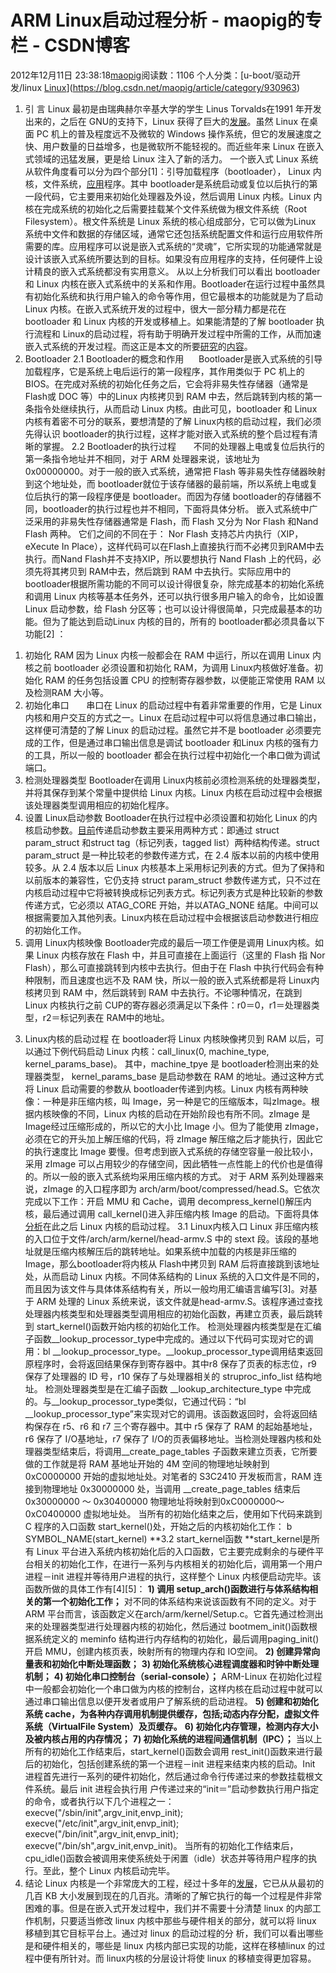 # ARM Linux启动过程分析 - maopig的专栏 - CSDN博客
2012年12月11日 23:38:18[maopig](https://me.csdn.net/maopig)阅读数：1106
个人分类：[u-boot/驱动开发/linux																[Linux](https://blog.csdn.net/maopig/article/category/850267)](https://blog.csdn.net/maopig/article/category/930963)
1. 引 言 
Linux 最初是由瑞典赫尔辛基大学的学生 Linus Torvalds在1991 年开发出来的，之后在 GNU的支持下，Linux 获得了巨大的[发展](http://www.studa.net/fazhan/)。虽然 Linux 在桌面 PC 机上的普及程度远不及微软的 Windows 操作系统，但它的发展速度之快、用户数量的日益增多，也是微软所不能轻视的。而近些年来 Linux 在嵌入式领域的迅猛发展，更是给 Linux
 注入了新的活力。 
一个嵌入式 Linux 系统从软件角度看可以分为四个部分[1]：引导加载程序（bootloader）， 
Linux 内核，文件系统，[应用](http://soft.studa.com/)程序。其中 bootloader是系统启动或复位以后执行的第一段代码，它主要用来初始化处理器及外设，然后调用 Linux 内核。Linux 内核在完成系统的初始化之后需要挂载某个文件系统做为根文件系统（Root
 Filesystem）。根文件系统是 Linux 系统的核心组成部分，它可以做为Linux 系统中文件和数据的存储区域，通常它还包括系统配置文件和运行应用软件所需要的库。应用程序可以说是嵌入式系统的“灵魂”，它所实现的功能通常就是设计该嵌入式系统所要达到的目标。如果没有应用程序的支持，任何硬件上设计精良的嵌入式系统都没有实用意义。
从以上分析我们可以看出 bootloader 和 Linux 内核在嵌入式系统中的关系和作用。Bootloader在运行过程中虽然具有初始化系统和执行用户输入的命令等作用，但它最根本的功能就是为了启动 Linux 内核。在嵌入式系统开发的过程中，很大一部分精力都是花在bootloader 和 Linux 内核的开发或移植上。如果能清楚的了解 bootloader 执行流程和 Linux的启动过程，将有助于明确开发过程中所需的工作，从而加速嵌入式系统的开发过程。而这正是本文的所要[研究](http://bbs.studa.com/)的[内容](http://abroad.studa.com/)。
2. Bootloader 
2.1 Bootloader的概念和作用
     Bootloader是嵌入式系统的引导加载程序，它是系统上电后运行的第一段程序，其作用类似于 PC 机上的 BIOS。在完成对系统的初始化任务之后，它会将非易失性存储器（通常是 Flash或 DOC 等）中的Linux 内核拷贝到 RAM 中去，然后跳转到内核的第一条指令处继续执行，从而启动 Linux 内核。由此可见，bootloader 和 Linux 内核有着密不可分的联系，要想清楚的了解 Linux内核的启动过程，我们必须先得认识 bootloader的执行过程，这样才能对嵌入式系统的整个启过程有清晰的掌握。
2.2 Bootloader的执行过程
      不同的处理器上电或复位后执行的第一条指令地址并不相同，对于 ARM 处理器来说，该地址为 0x00000000。对于一般的嵌入式系统，通常把 Flash 等非易失性存储器映射到这个地址处，而 bootloader就位于该存储器的最前端，所以系统上电或复位后执行的第一段程序便是 bootloader。而因为存储 bootloader的存储器不同，bootloader的执行过程也并不相同，下面将具体分析。
嵌入式系统中广泛采用的非易失性存储器通常是 Flash，而 Flash 又分为 Nor Flash 和Nand Flash 两种。 它们之间的不同在于： Nor Flash 支持芯片内执行（XIP， eXecute In Place），这样代码可以在Flash上直接执行而不必拷贝到RAM中去执行。而Nand Flash并不支持XIP，所以要想执行 Nand Flash 上的代码，必须先将其拷贝到 RAM中去，然后跳到 RAM 中去执行。实际应用中的 bootloader根据所需功能的不同可以设计得很复杂，除完成基本的初始化系统和调用
 Linux 内核等基本任务外，还可以执行很多用户输入的命令，比如设置 Linux 启动参数，给 Flash 分区等；也可以设计得很简单，只完成最基本的功能。但为了能达到启动Linux 内核的目的，所有的 bootloader都必须具备以下功能[2] ：
1) 初始化 RAM 
因为 Linux 内核一般都会在 RAM 中运行，所以在调用 Linux 内核之前 bootloader 必须设置和初始化 RAM，为调用 Linux内核做好准备。初始化 RAM 的任务包括设置 CPU 的控制寄存器参数，以便能正常使用 RAM 以及检测RAM 大小等。
2) 初始化串口
      串口在 Linux 的启动过程中有着非常重要的作用，它是 Linux内核和用户交互的方式之一。Linux 在启动过程中可以将信息通过串口输出，这样便可清楚的了解 Linux 的启动过程。虽然它并不是 bootloader 必须要完成的工作，但是通过串口输出信息是调试 bootloader 和Linux 内核的强有力的工具，所以一般的 bootloader 都会在执行过程中初始化一个串口做为调试端口。
3) 检测处理器类型 
Bootloader在调用 Linux内核前必须检测系统的处理器类型，并将其保存到某个常量中提供给 Linux 内核。Linux 内核在启动过程中会根据该处理器类型调用相应的初始化程序。
4) 设置 Linux启动参数 
Bootloader在执行过程中必须设置和初始化 Linux 的内核启动参数。[目前](http://mind.studa.com/)传递启动参数主要采用两种方式：即通过 struct param_struct 和struct tag（标记列表，tagged list）两种结构传递。struct param_struct 是一种比较老的参数传递方式，在 2.4 版本以前的内核中使用较多。从 2.4 版本以后 Linux
 内核基本上采用标记列表的方式。但为了保持和以前版本的兼容性，它仍支持 struct param_struct 参数传递方式，只不过在内核启动过程中它将被转换成标记列表方式。标记列表方式是种比较新的参数传递方式，它必须以 ATAG_CORE 开始，并以ATAG_NONE 结尾。中间可以根据需要加入其他列表。Linux内核在启动过程中会根据该启动参数进行相应的初始化工作。
5) 调用 Linux内核映像 
Bootloader完成的最后一项工作便是调用 Linux内核。如果 Linux 内核存放在 Flash 中，并且可直接在上面运行（这里的 Flash 指 Nor Flash），那么可直接跳转到内核中去执行。但由于在 Flash 中执行代码会有种种限制，而且速度也远不及 RAM 快，所以一般的嵌入式系统都是将 Linux内核拷贝到 RAM 中，然后跳转到 RAM 中去执行。不论哪种情况，在跳到 Linux 内核执行之前 CUP的寄存器必须满足以下条件：r0＝0，r1＝处理器类型，r2＝标记列表在 RAM中的地址。
3. Linux内核的启动过程 
在 bootloader将 Linux 内核映像拷贝到 RAM 以后，可以通过下例代码启动 Linux 内核：call_linux(0, machine_type, kernel_params_base)。
其中，machine_tpye 是 bootloader检测出来的处理器类型， kernel_params_base 是启动参数在 RAM 的地址。通过这种方式将 Linux 启动需要的参数从 bootloader传递到内核。Linux 内核有两种映像：一种是非压缩内核，叫 Image，另一种是它的压缩版本，叫zImage。根据内核映像的不同，Linux 内核的启动在开始阶段也有所不同。zImage 是 Image经过压缩形成的，所以它的大小比 Image 小。但为了能使用 zImage，必须在它的开头加上解压缩的代码，将
 zImage 解压缩之后才能执行，因此它的执行速度比 Image 要慢。但考虑到嵌入式系统的存储空容量一般比较小，采用 zImage 可以占用较少的存储空间，因此牺牲一点性能上的代价也是值得的。所以一般的嵌入式系统均采用压缩内核的方式。
对于 ARM 系列处理器来说，zImage 的入口程序即为 arch/arm/boot/compressed/head.S。它依次完成以下工作：开启 MMU 和 Cache，调用 decompress_kernel()解压内核，最后通过调用 call_kernel()进入非压缩内核 Image 的启动。下面将具体[分析](http://www.studa.net/)在此之后 Linux 内核的启动过程。
3.1 Linux内核入口 
Linux 非压缩内核的入口位于文件/arch/arm/kernel/head-armv.S 中的 stext 段。该段的基地址就是压缩内核解压后的跳转地址。如果系统中加载的内核是非压缩的 Image，那么bootloader将内核从 Flash中拷贝到 RAM 后将直接跳到该地址处，从而启动 Linux 内核。不同体系结构的 Linux 系统的入口文件是不同的，而且因为该文件与具体体系结构有关，所以一般均用汇编语言编写[3]。对基于 ARM 处理的 Linux 系统来说，该文件就是head-armv.S。该程序通过查找处理器内核类型和处理器类型调用相应的初始化函数，再建立页表，最后跳转到
 start_kernel()函数开始内核的初始化工作。 
检测处理器内核类型是在汇编子函数__lookup_processor_type中完成的。通过以下代码可实现对它的调用：bl __lookup_processor_type。__lookup_processor_type调用结束返回原程序时，会将返回结果保存到寄存器中。其中r8 保存了页表的标志位，r9 保存了处理器的 ID 号，r10 保存了与处理器相关的 struproc_info_list 结构地址。
检测处理器类型是在汇编子函数 __lookup_architecture_type 中完成的。与__lookup_processor_type类似，它通过代码：“bl __lookup_processor_type”来实现对它的调用。该函数返回时，会将返回结构保存在 r5、r6 和 r7 三个寄存器中。其中 r5 保存了 RAM 的起始基地址，r6 保存了 I/O基地址，r7 保存了 I/O的页表偏移地址。当检测处理器内核和处理器类型结束后，将调用__create_page_tables 子函数来建立页表，它所要做的工作就是将
 RAM 基地址开始的 4M 空间的物理地址映射到 0xC0000000 开始的虚拟地址处。对笔者的 S3C2410 开发板而言，RAM 连接到物理地址 0x30000000 处，当调用 __create_page_tables 结束后 0x30000000 ～ 0x30400000 物理地址将映射到0xC0000000～0xC0400000 虚拟地址处。
当所有的初始化结束之后，使用如下代码来跳到 C 程序的入口函数 start_kernel()处，开始之后的内核初始化工作： 
b SYMBOL_NAME(start_kernel) 
**3.2 start_kernel函数 **start_kernel是所有 Linux 平台进入系统内核初始化后的入口函数，它主要完成剩余的与硬件平台相关的初始化工作，在进行一系列与内核相关的初始化后，调用第一个用户进程－init 进程并等待用户进程的执行，这样整个 Linux 内核便启动完毕。该函数所做的具体工作有[4][5]：
**1) 调用 setup_arch()函数进行与体系结构相关的第一个初始化工作；**
对不同的体系结构来说该函数有不同的定义。对于 ARM 平台而言，该函数定义在arch/arm/kernel/Setup.c。它首先通过检测出来的处理器类型进行处理器内核的初始化，然后通过 bootmem_init()函数根据系统定义的 meminfo 结构进行内存结构的初始化，最后调用paging_init()开启 MMU，创建内核页表，映射所有的物理内存和 IO空间。
**2) 创建异常向量表和初始化中断处理函数；**
**3) 初始化系统核心进程调度器和时钟中断处理机制；**
**4) 初始化串口控制台（serial-console）；**
ARM-Linux 在初始化过程中一般都会初始化一个串口做为内核的控制台，这样内核在启动过程中就可以通过串口输出信息以便开发者或用户了解系统的启动进程。
**5) 创建和初始化系统 cache，为各种内存调用机制提供缓存，包括;动态内存分配，虚拟文件系统（VirtualFile System）及页缓存。**
**6) 初始化内存管理，检测内存大小及被内核占用的内存情况；**
**7) 初始化系统的进程间通信机制（IPC）；**
当以上所有的初始化工作结束后，start_kernel()函数会调用 rest_init()函数来进行最后的初始化，包括创建系统的第一个进程－init 进程来结束内核的启动。Init 进程首先进行一系列的硬件初始化，然后通过命令行传递过来的参数挂载根文件系统。最后
 init 进程会执行用 户传递过来的“init＝”启动参数执行用户指定的命令，或者执行以下几个进程之一： 
execve("/sbin/init",argv_init,envp_init); 
execve("/etc/init",argv_init,envp_init); 
execve("/bin/init",argv_init,envp_init); 
execve("/bin/sh",argv_init,envp_init)。 
当所有的初始化工作结束后，cpu_idle()函数会被调用来使系统处于闲置（idle）状态并等待用户程序的执行。至此，整个 Linux 内核启动完毕。
4. 结论 
Linux 内核是一个非常庞大的工程，经过十多年的[发展](http://www.studa.net/fazhan/)，它已从从最初的几百 KB 大小发展到现在的几百兆。清晰的了解它执行的每一个过程是件非常困难的事。但是在嵌入式开发过程中，我们并不需要十分清楚 linux 的内部工作机制，只要适当修改 linux 内核中那些与硬件相关的部分，就可以将 linux 移植到其它目标平台上。通过对 linux 的启动过程的分
 析，我们可以看出哪些是和硬件相关的，哪些是 linux 内核内部已实现的功能，这样在移植linux 的过程中便有所针对。而 linux内核的分层设计将使 linux 的移植变得更加容易。
